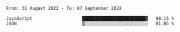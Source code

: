 <!--START_SECTION:waka-->

```text
From: 31 August 2022 - To: 07 September 2022

JavaScript                   ████████████████████████▓   98.15 %
JSON                         ▒░░░░░░░░░░░░░░░░░░░░░░░░   01.85 %
```

<!--END_SECTION:waka-->
